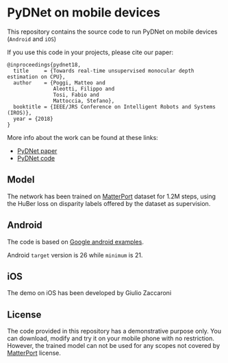 # PyDNet on mobile devices

This repository contains the source code to run PyDNet on mobile devices (`Android` and `iOS`)


If you use this code in your projects, please cite our paper:

```
@inproceedings{pydnet18,
  title     = {Towards real-time unsupervised monocular depth estimation on CPU},
  author    = {Poggi, Matteo and
               Aleotti, Filippo and
               Tosi, Fabio and
               Mattoccia, Stefano},
  booktitle = {IEEE/JRS Conference on Intelligent Robots and Systems (IROS)},
  year = {2018}
}
```

More info about the work can be found at these links:
* [PyDNet paper](https://arxiv.org/pdf/1806.11430.pdf)
* [PyDNet code](https://github.com/mattpoggi/pydnet)

## Model
The network has been trained on [MatterPort](https://matterport.com/it/) dataset for 1.2M steps, using the HuBer loss on disparity labels offered by the dataset as supervision.

## Android
The code is based on [Google android examples](https://github.com/tensorflow/tensorflow/tree/master/tensorflow/examples/android).

Android `target` version is 26 while `minimum` is 21. 

## iOS
The demo on iOS has been developed by Giulio Zaccaroni

## License

The code provided in this repository has a demonstrative purpose only. You can download, modify and try it on your mobile phone with no restriction. However, the trained model can not be used for any scopes not covered by [MatterPort](https://matterport.com/it/) license.